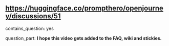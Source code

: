 ## https://huggingface.co/prompthero/openjourney/discussions/51

contains_question: yes

question_part:  **I hope this video gets added to the FAQ, wiki and stickies.**